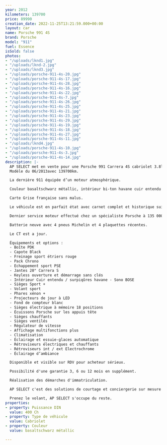 ```yaml
---
year: 2012
kilometers: 139700
price: 89990
creation_date: 2022-11-25T13:21:59.000+00:00
layout: car
name: Porsche 991 4S
brand: Porsche
model: "911"
fuel: Essence
isSold: false
photos:
- "/uploads/lknd1.jpg"
- "/uploads/lknd-2.jpg"
- "/uploads/lknd3.jpg"
- "/uploads/porsche-911-4s-20.jpg"
- "/uploads/porsche-911-4s-17.jpg"
- "/uploads/porsche-911-4s-28.jpg"
- "/uploads/porsche-911-4s-16.jpg"
- "/uploads/porsche-911-4s-22.jpg"
- "/uploads/porsche-911-4s-7.jpg"
- "/uploads/porsche-911-4s-26.jpg"
- "/uploads/porsche-911-4s-25.jpg"
- "/uploads/porsche-911-4s-21.jpg"
- "/uploads/porsche-911-4s-23.jpg"
- "/uploads/porsche-911-4s-29.jpg"
- "/uploads/porsche-911-4s-19.jpg"
- "/uploads/porsche-911-4s-18.jpg"
- "/uploads/porsche-911-4s-27.jpg"
- "/uploads/porsche-911-4s-11.jpg"
- "/uploads/lknd4.jpg"
- "/uploads/porsche-911-4s-10.jpg"
- "/uploads/porsche-911-4s-3.jpg"
- "/uploads/porsche-911-4s-14.jpg"
description: |-
  AP SELECT met en vente pour une Porsche 991 Carrera 4S cabriolet 3.8l 400ch PDK phase 1.
  Modèle du 06/2013avec 139700km.

  La dernière 911 équipée d’un moteur atmosphérique.

  Couleur basaltschwarz métallic, intérieur bi-ton havane cuir entendu noir.

  Carte Grise française sans malus.

  Le véhicule est en parfait état avec carnet complet et historique suivi.

  Dernier service moteur effectué chez un spécialiste Porsche à 135 000km en janvier 2021.

  Batterie neuve avec 4 pneus Michelin et 4 plaquettes récentes.

  Le CT est a jour.

  Équipements et options :
  - Boîte PDK
  - Capote Black
  - Freinage sport étriers rouge
  - Pack Chrono
  - Echappement sport PSE
  - Jantes 20" Carrera S
  - Keyless ouverture et démarrage sans clés
  - Intérieur Cuir entendu / surpiqûres havane - Sono BOSE
  - Sièges Sport +
  - Volant sport
  - Phares xénon +
  - Projecteurs de jour à LED
  - Fond de compteur blanc
  - Sièges électrique à mémoire 18 positions
  - Écuissons Porsche sur les appuis tête
  - Sièges chauffants
  - Sièges ventilés
  - Régulateur de vitesse
  - Affichage multifonctions plus
  - Climatisation
  - Éclairage et essuie-glaces automatique
  - Rétroviseurs électriques et chauffants
  - Rétroviseurs int / ext Electrochrome
  - Éclairage d’ambiance

  Disponible et visible sur RDV pour acheteur sérieux.

  Possibilité d'une garantie 3, 6 ou 12 mois en supplément.

  Réalisation des démarches d'immatriculation.

  AP SELECT c'est des solutions de courtage et conciergerie sur mesure pour profiter librement de sa passion et de son patrimoine.

  Prenez le volant, AP SELECT s'occupe du reste.
properties:
- property: Puissance DIN
  value: 400 Ch
- property: Type de véhicule
  value: Cabriolet
- property: Couleur
  value: basaltschwarz métallic

---
```

